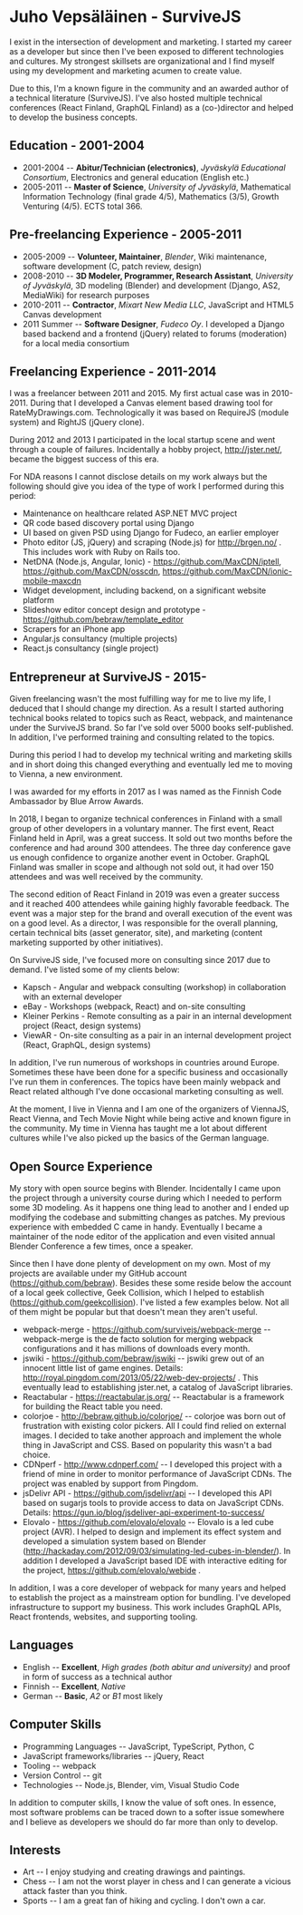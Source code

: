 # Juho Vepsäläinen - SurviveJS

I exist in the intersection of development and marketing. I started my career as a developer but since then I've been exposed to different technologies and cultures. My strongest skillsets are organizational and I find myself using my development and marketing acumen to create value.

Due to this, I'm a known figure in the community and an awarded author of a technical literature (SurviveJS). I've also hosted multiple technical conferences (React Finland, GraphQL Finland) as a (co-)director and helped to develop the business concepts.

## Education - 2001-2004

* 2001-2004 -- **Abitur/Technician (electronics)**, *Jyväskylä Educational Consortium*, Electronics and general education (English etc.)
* 2005-2011 -- **Master of Science**, *University of Jyväskylä*, Mathematical Information Technology (final grade 4/5), Mathematics (3/5), Growth Venturing (4/5). ECTS total 366.

## Pre-freelancing Experience - 2005-2011

* 2005-2009 -- **Volunteer, Maintainer**, *Blender*, Wiki maintenance, software development (C, patch review, design)
* 2008-2010 -- **3D Modeler, Programmer, Research Assistant**, *University of Jyväskylä*, 3D modeling (Blender) and development (Django, AS2, MediaWiki) for research purposes
* 2010-2011 -- **Contractor**, *Mixart New Media LLC*, JavaScript and HTML5 Canvas development
* 2011 Summer -- **Software Designer**, *Fudeco Oy*. I developed a Django based backend and a frontend (jQuery) related to forums (moderation) for a local media consortium

## Freelancing Experience - 2011-2014

I was a freelancer between 2011 and 2015. My first actual case was in 2010-2011. During that I developed a Canvas element based drawing tool for RateMyDrawings.com. Technologically it was based on RequireJS (module system) and RightJS (jQuery clone).

During 2012 and 2013 I participated in the local startup scene and went through a couple of failures. Incidentally a hobby project, http://jster.net/, became the biggest success of this era.

For NDA reasons I cannot disclose details on my work always but the following should give you idea of the type of work I performed during this period:

* Maintenance on healthcare related ASP.NET MVC project
* QR code based discovery portal using Django
* UI based on given PSD using Django for Fudeco, an earlier employer
* Photo editor (JS, jQuery) and scraping (Node.js) for http://brgen.no/ . This includes work with Ruby on Rails too.
* NetDNA (Node.js, Angular, Ionic) - https://github.com/MaxCDN/iptell, https://github.com/MaxCDN/osscdn, https://github.com/MaxCDN/ionic-mobile-maxcdn
* Widget development, including backend, on a significant website platform
* Slideshow editor concept design and prototype - https://github.com/bebraw/template_editor
* Scrapers for an iPhone app
* Angular.js consultancy (multiple projects)
* React.js consultancy (single project)

## Entrepreneur at SurviveJS - 2015-

Given freelancing wasn't the most fulfilling way for me to live my life, I deduced that I should change my direction. As a result I started authoring technical books related to topics such as React, webpack, and maintenance under the SurviveJS brand. So far I've sold over 5000 books self-published. In addition, I've performed training and consulting related to the topics.

During this period I had to develop my technical writing and marketing skills and in short doing this changed everything and eventually led me to moving to Vienna, a new environment.

I was awarded for my efforts in 2017 as I was named as the Finnish Code Ambassador by Blue Arrow Awards.

In 2018, I began to organize technical conferences in Finland with a small group of other developers in a voluntary manner. The first event, React Finland held in April, was a great success. It sold out two months before the conference and had around 300 attendees. The three day conference gave us enough confidence to organize another event in October. GraphQL Finland was smaller in scope and although not sold out, it had over 150 attendees and was well received by the community.

The second edition of React Finland in 2019 was even a greater success and it reached 400 attendees while gaining highly favorable feedback. The event was a major step for the brand and overall execution of the event was on a good level. As a director, I was responsible for the overall planning, certain technical bits (asset generator, site), and marketing (content marketing supported by other initiatives).

On SurviveJS side, I've focused more on consulting since 2017 due to demand. I've listed some of my clients below:

* Kapsch - Angular and webpack consulting (workshop) in collaboration with an external developer
* eBay - Workshops (webpack, React) and on-site consulting
* Kleiner Perkins - Remote consulting as a pair in an internal development project (React, design systems)
* ViewAR - On-site consulting as a pair in an internal development project (React, GraphQL, design systems)

In addition, I've run numerous of workshops in countries around Europe. Sometimes these have been done for a specific business and occasionally I've run them in conferences. The topics have been mainly webpack and React related although I've done occasional marketing consulting as well.

At the moment, I live in Vienna and I am one of the organizers of ViennaJS, React Vienna, and Tech Movie Night while being active and known figure in the community. My time in Vienna has taught me a lot about different cultures while I've also picked up the basics of the German language.

<p style="page-break-after:always;"></p>

## Open Source Experience

My story with open source begins with Blender. Incidentally I came upon the project through a university course during which I needed to perform some 3D modeling. As it happens one thing lead to another and I ended up modifying the codebase and submitting changes as patches. My previous experience with embedded C came in handy. Eventually I became a maintainer of the node editor of the application and even visited annual Blender Conference a few times, once a speaker.

Since then I have done plenty of development on my own. Most of my projects are available under my GitHub account (https://github.com/bebraw). Besides these some reside below the account of a local geek collective, Geek Collision, which I helped to establish (https://github.com/geekcollision). I've listed a few examples below. Not all of them might be popular but that doesn't mean they aren't useful.

* webpack-merge - https://github.com/survivejs/webpack-merge -- webpack-merge is the de facto solution for merging webpack configurations and it has millions of downloads every month.
* jswiki - https://github.com/bebraw/jswiki -- jswiki grew out of an innocent little list of game engines. Details: http://royal.pingdom.com/2013/05/22/web-dev-projects/ . This eventually lead to establishing jster.net, a catalog of JavaScript libraries.
* Reactabular - https://reactabular.js.org/ -- Reactabular is a framework for building the React table you need.
* colorjoe - http://bebraw.github.io/colorjoe/ -- colorjoe was born out of frustration with existing color pickers. All I could find relied on external images. I decided to take another approach and implement the whole thing in JavaScript and CSS. Based on popularity this wasn't a bad choice.
* CDNperf - http://www.cdnperf.com/ -- I developed this project with a friend of mine in order to monitor performance of JavaScript CDNs. The project was enabled by support from Pingdom.
* jsDelivr API - https://github.com/jsdelivr/api -- I developed this API based on sugarjs tools to provide access to data on JavaScript CDNs. Details: https://gun.io/blog/jsdeliver-api-experiment-to-success/
* Elovalo - https://github.com/elovalo/elovalo -- Elovalo is a led cube project (AVR). I helped to design and implement its effect system and developed a simulation system based on Blender (http://hackaday.com/2012/09/03/simulating-led-cubes-in-blender/). In addition I developed a JavaScript based IDE with interactive editing for the project, https://github.com/elovalo/webide .

In addition, I was a core developer of webpack for many years and helped to establish the project as a mainstream option for bundling. I've developed infrastructure to support my business. This work includes GraphQL APIs, React frontends, websites, and supporting tooling.

## Languages

* English -- **Excellent**, *High grades (both abitur and university)* and proof in form of success as a technical author
* Finnish -- **Excellent**, *Native*
* German -- **Basic**, *A2* or *B1* most likely

<p style="page-break-after:always;"></p>

## Computer Skills

* Programming Languages -- JavaScript, TypeScript, Python, C
* JavaScript frameworks/libraries -- jQuery, React
* Tooling -- webpack
* Version Control -- git
* Technologies -- Node.js, Blender, vim, Visual Studio Code

In addition to computer skills, I know the value of soft ones. In essence, most software problems can be traced down to a softer issue somewhere and I believe as developers we should do far more than only to develop.

## Interests

* Art -- I enjoy studying and creating drawings and paintings.
* Chess -- I am not the worst player in chess and I can generate a vicious attack faster than you think.
* Sports -- I am a great fan of hiking and cycling. I don't own a car.
